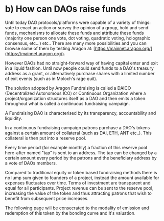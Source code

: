 # b\) How can DAOs raise funds

Until today DAO protocols/platforms were capable of a variety of things: vote to enact an action or survey the opinion of a group, hold and send funds, mechanisms to allocate these funds and attribute these funds \(majority one person one vote, dot voting, quadratic voting, holographic consensus,  etc...\) etc.. There are many more possibilities and you can browse some of them by testing Aragon at: [https://mainnet.aragon.org/](https://mainnet.aragon.org/).

However DAOs had no straight-forward way of having capital enter and exit in a liquid fashion. Until now people could send funds to a DAO's treasury address as a grant, or alternatively purchase shares with a limited number of exit events \(such as in Moloch's rage quit\).

The solution adopted by Aragon Fundraising is called a DAICO \(Decentralized Autonomous ICO\) or Continuous Organization where a project/organization structures itself as a DAO and then emits a token throughout what is called a continuous fundraising campaign. 

A Fundraising DAO is characterised by its transparency, accountability and liquidity.

In a continuous fundraising campaign patrons purchase a DAO's tokens against a certain amount of collateral \(such as DAI, ETH, ANT etc..\). This collateral is then put into a reserve pool. 

Every time period \(for example monthly\) a fraction of this reserve pool here-after named  "tap" is sent to an address. The tap can be changed by a certain amount every period by the patrons and the beneficiary address by a vote of DAOs members.

Compared to traditional equity or token based fundraising methods there is no lump sum given to founders of a project, instead the amount available for expenses fluctuates over time. Terms of investment are transparent and equal for all participants. Project revenue can be sent to the reserve pool, increasing the value of the token and thus attracting patrons that wish to benefit from subsequent price increases.

The following page will be consecrated to the modality of emission and redemption of this token by the bonding curve and it's valuation.



